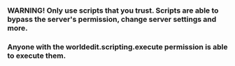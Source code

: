 ### WARNING! Only use scripts that you trust. Scripts are able to bypass the server's permission, change server settings and more.
### Anyone with the worldedit.scripting.execute permission is able to execute them.